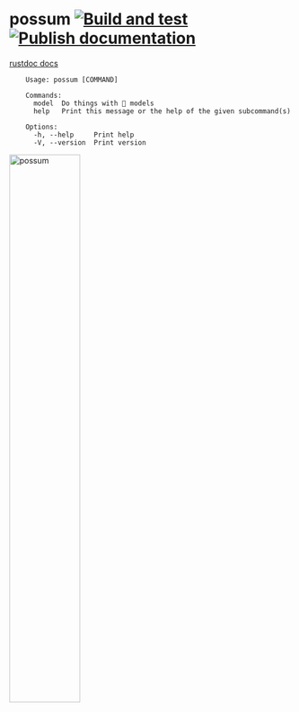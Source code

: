 # possum [![Build and test](https://github.com/shayne-fletcher/possum/actions/workflows/build-and-test.yml/badge.svg)](https://github.com/shayne-fletcher/possum/actions/workflows/build-and-test.yml)     [![Publish documentation](https://github.com/shayne-fletcher/possum/actions/workflows/publish-docs.yml/badge.svg)](https://github.com/shayne-fletcher/possum/actions/workflows/publish-docs.yml)

[rustdoc docs](https://shayne-fletcher.github.io/possum/bin/doc/possum/index.html)
```
    Usage: possum [COMMAND]

    Commands:
      model  Do things with 🤗 models
      help   Print this message or the help of the given subcommand(s)

    Options:
      -h, --help     Print help
      -V, --version  Print version
```
<img src="./img/possum.jpeg" alt="possum" style="float: left; width: 50%; height: 50%;">
